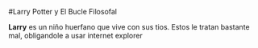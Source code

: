 #Larry Potter y El Bucle Filosofal

**Larry** es un niño huerfano que vive con sus tios.
Estos le tratan bastante mal, obligandole a usar internet explorer


